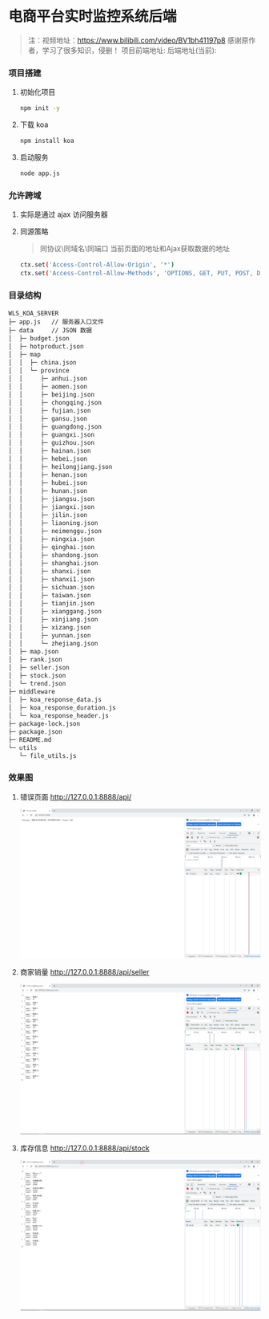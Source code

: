 # 电商平台实时监控系统后端
> 注：视频地址：https://www.bilibili.com/video/BV1bh41197p8
> 感谢原作者，学习了很多知识，侵删！
> 项目前端地址:
> 后端地址(当前):



### 项目搭建

1. 初始化项目

    ```bash
    npm init -y 
    ```

2. 下载 koa

    ```bash
    npm install koa
    ```   
3. 启动服务

    ```bash
    node app.js
    ```
### 允许跨域

1. 实际是通过 ajax 访问服务器
2. 同源策略

      > 同协议\同域名\同端口
      > 当前页面的地址和Ajax获取数据的地址

      ```bash
      ctx.set('Access-Control-Allow-Origin', '*')
      ctx.set('Access-Control-Allow-Methods', 'OPTIONS, GET, PUT, POST, DELETE')
      ```
### 目录结构

```
WLS_KOA_SERVER
├─ app.js   // 服务器入口文件
├─ data     // JSON 数据
│  ├─ budget.json
│  ├─ hotproduct.json
│  ├─ map
│  │  ├─ china.json
│  │  └─ province
│  │     ├─ anhui.json
│  │     ├─ aomen.json
│  │     ├─ beijing.json
│  │     ├─ chongqing.json
│  │     ├─ fujian.json
│  │     ├─ gansu.json
│  │     ├─ guangdong.json
│  │     ├─ guangxi.json
│  │     ├─ guizhou.json
│  │     ├─ hainan.json
│  │     ├─ hebei.json
│  │     ├─ heilongjiang.json
│  │     ├─ henan.json
│  │     ├─ hubei.json
│  │     ├─ hunan.json
│  │     ├─ jiangsu.json
│  │     ├─ jiangxi.json
│  │     ├─ jilin.json
│  │     ├─ liaoning.json
│  │     ├─ neimenggu.json
│  │     ├─ ningxia.json
│  │     ├─ qinghai.json
│  │     ├─ shandong.json
│  │     ├─ shanghai.json
│  │     ├─ shanxi.json
│  │     ├─ shanxi1.json
│  │     ├─ sichuan.json
│  │     ├─ taiwan.json
│  │     ├─ tianjin.json
│  │     ├─ xianggang.json
│  │     ├─ xinjiang.json
│  │     ├─ xizang.json
│  │     ├─ yunnan.json
│  │     └─ zhejiang.json
│  ├─ map.json
│  ├─ rank.json
│  ├─ seller.json
│  ├─ stock.json
│  └─ trend.json
├─ middleware
│  ├─ koa_response_data.js
│  ├─ koa_response_duration.js
│  └─ koa_response_header.js
├─ package-lock.json
├─ package.json
├─ README.md
└─ utils
   └─ file_utils.js
```

### 效果图

1. 错误页面 http://127.0.0.1:8888/api/

    ![错误页面](./img/error.png)

2. 商家销量 http://127.0.0.1:8888/api/seller

    ![商家销量](./img/seller.png)

3. 库存信息 http://127.0.0.1:8888/api/stock

    ![库存信息](./img/stock.png)